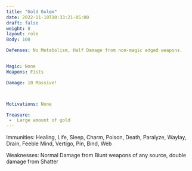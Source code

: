 ```yaml
---
title: "Gold Golem"
date: 2022-11-10T10:33:21-05:00
draft: false
weight: 8
layout: role
Body: 100

Defenses: No Metabolism, Half Damage from non-magic edged weapons.


Magic: None
Weapons: Fists

Damage: 10 Massive!



Motivations: None

Treasure:
 -  Large amount of gold
---
```


Immunities: Healing, Life, Sleep, Charm, Poison, Death, Paralyze, Waylay, Drain, Feeble Mind, Vertigo, Pin, Bind, Web

Weaknesses: Normal Damage from Blunt weapons of any source, double damage from Shatter
